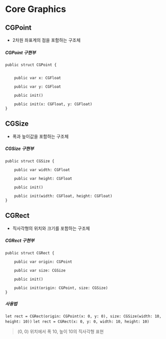 # Core Graphics
## CGPoint
 - 2차원 좌표계의 점을 포함하는 구조체

##### CGPoint 구현부

```
public struct CGPoint {

    
    public var x: CGFloat

    public var y: CGFloat

    public init()

    public init(x: CGFloat, y: CGFloat)
}
```

## CGSize
 - 폭과 높이값을 포함하는 구조체

##### CGSize 구현부
```
public struct CGSize {

    public var width: CGFloat

    public var height: CGFloat

    public init()

    public init(width: CGFloat, height: CGFloat)
}
```

## CGRect
 - 직사각형의 위치와 크기를 포함하는 구조체

##### CGRect 구현부

```
public struct CGRect {

    public var origin: CGPoint

    public var size: CGSize

    public init()

    public init(origin: CGPoint, size: CGSize)
}
```
##### 사용법
`let rect = CGRect(origin: CGPoint(x: 0, y: 0), size: CGSize(width: 10, height: 10))`
`let rect = CGRect(x: 0, y: 0, width: 10, height: 10)`
> (0, 0) 위치에서 폭 10, 높이 10의 직사각형 표현